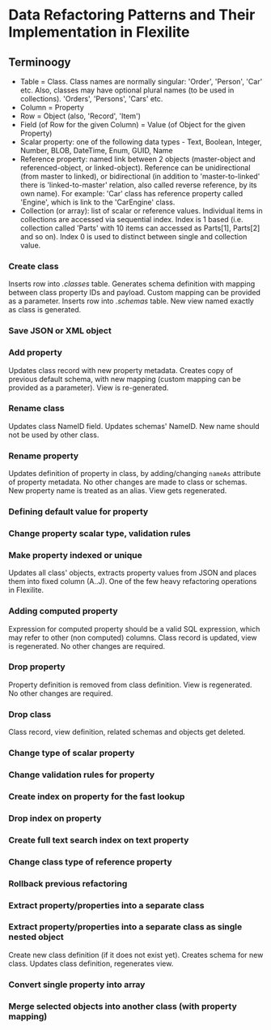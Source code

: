 # Data Refactoring Patterns and Their Implementation in Flexilite

## Terminoogy

* Table =  Class. Class names are normally singular: 'Order', 'Person', 'Car' etc.
Also, classes may have optional plural names (to be used in collections). 
'Orders', 'Persons', 'Cars' etc.
* Column = Property
* Row = Object (also, 'Record', 'Item')
* Field (of Row for the given Column) = Value (of Object for the given Property)
* Scalar property: one of the following data types -
Text, Boolean, Integer, Number, BLOB, DateTime, Enum, GUID, Name
* Reference property: named link between 2 objects (master-object and referenced-object, or linked-object). 
Reference can be unidirectional (from master to linked), or bidirectional 
(in addition to 'master-to-linked' there is 'linked-to-master' relation, also
called reverse reference, by its own name). For example: 'Car' class has reference
property called 'Engine', which is link to the 'CarEngine' class. 
* Collection (or array): list of scalar or reference values. Individual items in collections
are accessed via sequential index. Index is 1 based (i.e. collection called 'Parts' 
with 10 items can accessed
as Parts[1], Parts[2] and so on). Index 0 is used to distinct between single and collection value.


### Create class
Inserts row into _.classes_ table. Generates schema definition with 
mapping between class property IDs and payload. Custom mapping can be provided
as a parameter. Inserts row into _.schemas_ table. New view named exactly
as class is generated.

### Save JSON or XML object

### Add property
Updates class record with new property metadata. Creates copy of previous
default schema, with new mapping (custom mapping can be provided as
a parameter). View is re-generated.

### Rename class
Updates class NameID field. Updates schemas' NameID.
New name should not be used by other class.

### Rename property
Updates definition of property in class, by adding/changing `nameAs` attribute
of property metadata. No other changes are made to class or schemas. New
property name is treated as an alias. View gets regenerated.

### Defining default value for property

### Change property scalar type, validation rules

### Make property indexed or unique
Updates all class' objects, extracts property values from JSON and places
them into fixed column (A..J). One of the few heavy refactoring operations in
Flexilite.

### Adding computed property
Expression for computed property should be a valid SQL expression, 
which may refer to other (non computed) columns. Class record is updated,
view is regenerated. No other changes are required.

### Drop property
Property definition is removed from class definition. 
View is regenerated. No other changes are required.

### Drop class
Class record, view definition, related schemas and objects get deleted.

### Change type of scalar property

### Change validation rules for property

### Create index on property for the fast lookup

### Drop index on property

### Create full text search index on text property

### Change class type of reference property

### Rollback previous refactoring

### Extract property/properties into a separate class

### Extract property/properties into a separate class as single nested object
Create new class definition (if it does not exist yet). Creates schema
for new class. Updates class definition, regenerates view.

### Convert single property into array


### Merge selected objects into another class (with property mapping)

### 



